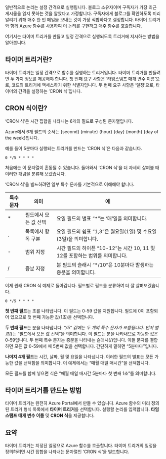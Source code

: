 일반적으로 논리는 설정 간격으로 실행됩니다. 블로그 소유자이며 구독자가 가장 최근 게시물을 읽지 못하는 것을 알았다고 가정합니다. 구독자에게 블로그를 확인하도록 미리 알리기 위해 매주 한 번 메일을 보내는 것이 가장 적합하다고 결정합니다. 타이머 트리거와 함께 Azure 함수를 사용하여 이 논리를 구현하고 매주 함수를 호출합니다.

여기서는 타이머 트리거를 만들고 일정 간격으로 실행되도록 트리거에 지시하는 방법을 알아봅니다.

## <a name="what-is-a-timer-trigger"></a>타이머 트리거란?

타이머 트리거는 일정 간격으로 함수를 실행하는 트리거입니다. 타이머 트리거를 만들려면 두 가지 정보를 제공해야 합니다. 첫 번째 요구 사항은 ‘타임스탬프 매개 변수 이름’으로, 코드의 트리거에 액세스하기 위한 식별자입니다. 두 번째 요구 사항은 ‘일정’으로, 타이머의 간격을 설정하는 ‘CRON 식’입니다.

## <a name="what-is-a-cron-expression"></a>CRON 식이란?

‘CRON 식’은 시간 집합을 나타내는 6개의 필드로 구성된 문자열입니다.

Azure에서 6개 필드의 순서는 {second} {minute} {hour} {day} {month} {day of the week}입니다.

예를 들어 5분마다 실행되는 트리거를 만드는 ‘CRON 식’은 다음과 같습니다.

```
0 */5 * * * *
```

처음에는 이 문자열이 혼동될 수 있습니다. 돌아와서 ‘CRON 식’을 더 자세히 살펴볼 때 이러한 개념을 분류해 보겠습니다.

‘CRON 식’을 빌드하려면 일부 특수 문자를 기본적으로 이해해야 합니다.

| 특수 문자 | 의미 | 예 |
| ------------- | ------------- | ------------- |
| *      | 필드에서 모든 값 선택 | 요일 필드의 별표 “*”는 ‘매’일을 의미합니다. |
| .      | 목록에서 항목 구분 | 요일 필드의 쉼표 “1,3”은 월요일(1일) 및 수요일(3일)을 의미합니다. |
| -      | 범위 지정 | 시간 필드의 하이픈 “10-12”는 시간 10, 11 및 12를 포함하는 범위를 의미합니다. |
| /      | 증분 지정 | 분 필드의 슬래시 “*/10”은 10분마다 발생하는 증분을 의미합니다. |

이제 원래 CRON 식 예제로 돌아갑니다. 필드별로 필드를 분류하여 더 잘 살펴보겠습니다.

```
0 */5 * * * *
```

**첫 번째 필드**는 초를 나타냅니다. 이 필드는 0-59 값을 지원합니다. 필드에 0이 포함되어 있으므로 첫 번째 가능한 값(1초)을 선택합니다.

**두 번째 필드**는 분을 나타냅니다. “*/5” 값에는 두 개의 특수 문자가 포함됩니다. 먼저 별표(*)는 “필드에서 모든 값 선택”을 의미합니다. 이 필드는 분을 나타내므로 가능한 값은 0-59입니다. 두 번째 특수 문자는 증분을 나타내는 슬래시(/)입니다. 이들 문자를 결합하면 모든 값 0-59에서 매 5번째 값을 선택합니다. 간단하게 말하면 “5분마다”입니다.

**나머지 4개 필드**는 시간, 날짜, 월 및 요일을 나타냅니다. 이러한 필드의 별표는 모든 가능한 값을 선택함을 의미합니다. 이 예제에서는 “매월 매일 매시간”을 선택합니다.

모든 필드를 함께 넣으면 식은 “매월 매일 매시간 5분마다 첫 번째 1초”를 의미합니다.

## <a name="how-to-create-a-timer-trigger"></a>타이머 트리거를 만드는 방법

타이머 트리거는 완전히 Azure Portal에서 만들 수 있습니다. Azure 함수의 미리 정의된 트리거 형식 목록에서 **타이머 트리거**를 선택합니다. 실행할 논리를 입력합니다. **타임스탬프 매개 변수 이름** 및 **CRON 식**을 제공합니다.

## <a name="summary"></a>요약

타이머 트리거는 지정된 일정으로 Azure 함수를 호출합니다. 타이머 트리거의 일정을 정의하려면 시간 집합을 나타내는 문자열인 ‘CRON 식’을 빌드합니다.

